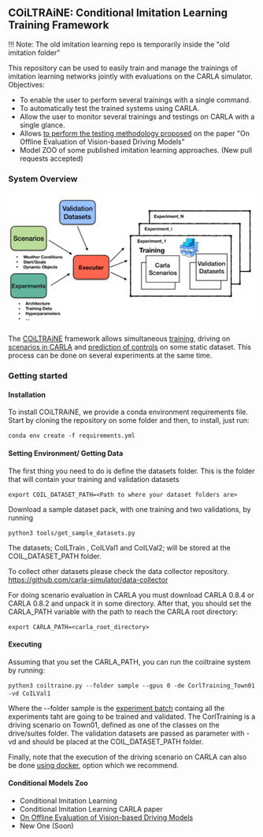 COiLTRAiNE: Conditional Imitation Learning Training Framework
-------------------------------------------------------------

!!! Note: The old imitation learning repo is temporarily inside
the "old imitation folder"

This repository can be used to easily train and manage the trainings of imitation
learning networks jointly with evaluations  on the CARLA simulator.
Objectives:

 * To enable the user to perform several trainings with a single command.
 * To automatically test the trained systems using CARLA.
 * Allow the user to monitor several trainings
   and testings on CARLA with a single glance.
 * Allows [to perform the testing methodology proposed](docs/on_offline_evaluation.md)
 on the paper "On Offline Evaluation of Vision-based Driving Models"
 * Model ZOO of some published imitation learning approaches. (New
 pull requests accepted)



### System Overview


![COIL Diagram](docs/img/CoIL.png?raw=true )


The [COiLTRAiNE](docs/coitraine.md) framework allows simultaneous [training](docs/main_modules.md/#train), driving on [scenarios in CARLA](docs/main_modules.md/#drive) and [prediction of controls](docs/main_modules.md/#validation) on some static dataset. This process can be done on several experiments at the same time. 



### Getting started

#### Installation

To install COiLTRAiNE, we provide a conda environment requirements file.
Start by cloning the repository on some folder and then, to
install, just run:

    conda env create -f requirements.yml

#### Setting Environment/ Getting Data

The first thing you need to do is define the datasets folder.
This is the folder that will contain your training and validation datasets

    export COIL_DATASET_PATH=<Path to where your dataset folders are>

Download a sample dataset pack, with one training
and two validations, by running

    python3 tools/get_sample_datasets.py

The datasets; CoILTrain , CoILVal1 and CoILVal2; will be stored at
 the COIL_DATASET_PATH folder.

To collect other datasets please check the data collector repository.
https://github.com/carla-simulator/data-collector

For doing scenario evaluation in CARLA you must download CARLA 0.8.4 or CARLA 0.8.2
and unpack it in some directory. After that, you should set the CARLA_PATH
variable with the path to reach the CARLA root directory:

    export CARLA_PATH=<carla_root_directory>

#### Executing

 Assuming that you set the CARLA_PATH, you can run the coiltraine system by running:
     
    python3 coiltraine.py --folder sample --gpus 0 -de CorlTraining_Town01 -vd CoILVal1

Where the --folder sample is the [experiment batch](https://github.com/felipecode/CoIL/blob/master/docs/configuration.md)
containg all the experiments taht are going to 
be trained and validated.
The CorlTraining is a driving scenario on Town01, defined as one of the classes on the
drive/suites folder. The validation datasets are passed as parameter with -vd  and should be placed 
at the COIL_DATASET_PATH folder.

Finally, note that the execution of the driving scenario on CARLA can also be done [using docker](docs/main_modules.md/#drive),
 option which we recommend.




#### Conditional Models Zoo

* Conditional Imitation Learning
* Conditional Imitation Learning CARLA paper
* [On Offline Evaluation of Vision-based Driving Models](docs/on_offline_evaluation.md)
* New One (Soon)




